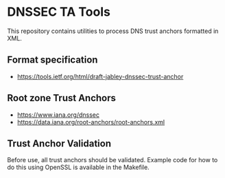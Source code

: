 # DNSSEC TA Tools

This repository contains utilities to process DNS trust anchors formatted in XML.


## Format specification

- https://tools.ietf.org/html/draft-jabley-dnssec-trust-anchor

## Root zone Trust Anchors

- https://www.iana.org/dnssec
- https://data.iana.org/root-anchors/root-anchors.xml

## Trust Anchor Validation

Before use, all trust anchors should be validated. Example code for how to do this using OpenSSL is available in the Makefile.
